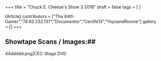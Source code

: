 +++
title = "Chuck E. Cheese's Show 3 2018"
draft = false
tags = [ ]

[Article]
contributors = ["The 64th Gamer","74.83.232.137","Documentor","Ceclife13","YoyoandRonnie"]
gallery = []
+++
## Showtape Scans / Images:## 
<gallery>
44ddddd.png|CEC-Stage DVD
</gallery>